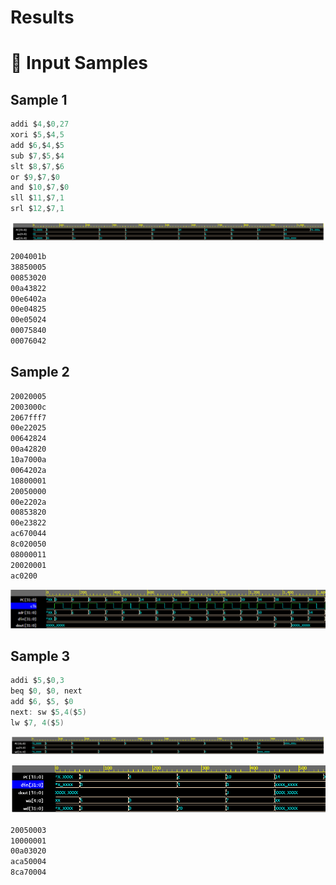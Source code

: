 # Results

# 🤔 Input Samples

## Sample 1

```c
addi $4,$0,27
xori $5,$4,5
add $6,$4,$5
sub $7,$5,$4
slt $8,$7,$6
or $9,$7,$0	
and $10,$7,$0
sll $11,$7,1
srl $12,$7,1
```

![Results%208364e/Untitled.png](Compiler/Results%208364e/Untitled.png)

```xml
2004001b
38850005
00853020
00a43822
00e6402a
00e04825
00e05024
00075840
00076042
```

## Sample 2

```xml
20020005
2003000c
2067fff7
00e22025
00642824
00a42820
10a7000a
0064202a
10800001
20050000
00e2202a
00853820
00e23822
ac670044
8c020050
08000011
20020001
ac0200
```

![Results%208364e/Untitled%201.png](Compiler/Results%208364e/Untitled%201.png)

## Sample 3

```c
addi $5,$0,3	
beq $0, $0, next
add $6, $5, $0	
next: sw $5,4($5)
lw $7, 4($5)
```

![Results%208364e/Untitled%202.png](Compiler/Results%208364e/Untitled%202.png)

![Results%208364e/Untitled%203.png](Compiler/Results%208364e/Untitled%203.png)

```xml
20050003
10000001
00a03020
aca50004
8ca70004
```